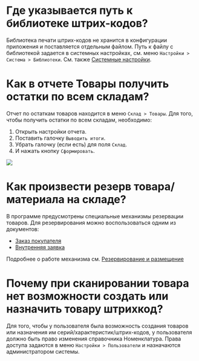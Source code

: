 # Где указывается путь к библиотеке штрих-кодов?

Библиотека печати штрих-кодов не хранится в конфигурации приложения и поставляется отдельным файлом. Путь к файлу с библиотекой задается в системных настройках, см. меню `Настройки > Система > Библиотеки`. См. также [Системные настройки](/cf/System).

# Как в отчете Товары получить остатки по всем складам?

Отчет по остаткам товаров находится в меню `Склад > Товары`. Для того, чтобы получить остатки по всем складам, необходимо:

1. Открыть настройки отчета.
2. Поставить галочку `Выводить итоги`.
3. Убрать галочку (если есть) для поля `Склад`.
4. И нажать кнопку `Сформировать`.

![](img/2021-11-12-08-23-36.png)

# Как произвести резерв товара/материала на складе?

В программе предусмотрены специальные механизмы резервации товаров. Для резервирования можно воспользоваться одним из документов:

- [Заказ покупателя](/d/SalesOrder)
- [Внутренняя заявка](/d/InternalOrder)

Подробнее о работе механизма см. [Резервирование и размещение](/warehousing)

# Почему при сканировании товара нет возможности создать или назначить товару штрихкод?

Для того, чтобы у пользователя была возможность создания товаров или назначения им серий/характеристик/штрих-кодов, у пользователя должно быть право изменения справочника Номенклатура. Права доступа задаются в меню `Настройки > Пользователи` и назначаются администратором системы.
